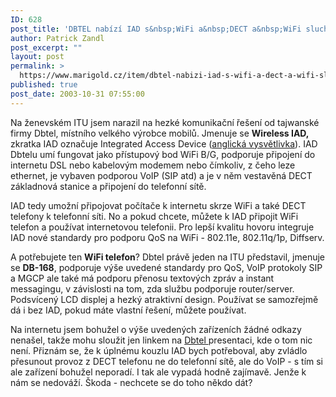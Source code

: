 ```yaml
---
ID: 628
post_title: 'DBTEL nabízí IAD s&nbsp;WiFi a&nbsp;DECT a&nbsp;WiFi sluchátko'
author: Patrick Zandl
post_excerpt: ""
layout: post
permalink: >
  https://www.marigold.cz/item/dbtel-nabizi-iad-s-wifi-a-dect-a-wifi-sluchatko
published: true
post_date: 2003-10-31 07:55:00
---
```

<P>Na ženevském ITU jsem narazil na hezké komunikační řešení od tajwanské firmy Dbtel, místního velkého výrobce mobilů. Jmenuje se <STRONG>Wireless IAD,</STRONG> zkratka IAD označuje Integrated Access Device (<A href="http://www.nwfusion.com/links/Encyclopedia/I/649.html" target=_blank>anglická vysvětlivka</A>). IAD Dbtelu umí fungovat jako přístupový bod WiFi B/G, podporuje připojení do internetu DSL nebo kabelovým modemem nebo čímkoliv, z čeho leze ethernet, je vybaven podporou VoIP (SIP atd) a je v něm vestavěná DECT základnová stanice a připojení do telefonní sítě. </P>
<P>IAD tedy umožní připojovat počítače k internetu skrze WiFi a také DECT telefony k telefonní síti. No a pokud chcete, můžete k IAD připojit WiFi telefon a používat internetovou telefonii. Pro lepší kvalitu hovoru integruje IAD nové standardy pro podporu QoS na WiFi&#160;- 802.11e, 802.11q/1p, Diffserv. </P>
<P>A potřebujete ten <STRONG>WiFi telefon</STRONG>? Dbtel právě jeden na ITU představil, jmenuje se <STRONG>DB-168</STRONG>, podporuje výše uvedené standardy pro QoS, VoIP protokoly SIP a MGCP ale také má podporu přenosu textových zpráv a instant messagingu, v závislosti na tom, zda službu podporuje router/server. Podsvícený LCD displej a hezký atraktivní design. Používat se samozřejmě dá i bez IAD, pokud máte vlastní řešení, můžete používat. </P>
<P>Na internetu jsem bohužel o výše uvedených zařízeních žádné odkazy nenašel, takže mohu sloužit jen linkem na <A href="http://www.dbtel.com.tw/english/" target=_blank>Dbtel </A>presentaci, kde o tom nic není. Přiznám se, že k úplnému kouzlu IAD bych potřeboval, aby zvládlo přesunout provoz z DECT telefonu ne do telefonní sítě, ale do VoIP - s tím si ale zařízení bohužel neporadí. I tak ale vypadá hodně zajímavě. Jenže k nám se nedováží. Škoda - nechcete se do toho někdo dát?</P>
